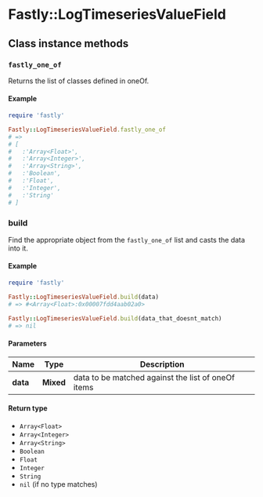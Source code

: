 # Fastly::LogTimeseriesValueField

## Class instance methods

### `fastly_one_of`

Returns the list of classes defined in oneOf.

#### Example

```ruby
require 'fastly'

Fastly::LogTimeseriesValueField.fastly_one_of
# =>
# [
#   :'Array<Float>',
#   :'Array<Integer>',
#   :'Array<String>',
#   :'Boolean',
#   :'Float',
#   :'Integer',
#   :'String'
# ]
```

### build

Find the appropriate object from the `fastly_one_of` list and casts the data into it.

#### Example

```ruby
require 'fastly'

Fastly::LogTimeseriesValueField.build(data)
# => #<Array<Float>:0x00007fdd4aab02a0>

Fastly::LogTimeseriesValueField.build(data_that_doesnt_match)
# => nil
```

#### Parameters

| Name | Type | Description |
| ---- | ---- | ----------- |
| **data** | **Mixed** | data to be matched against the list of oneOf items |

#### Return type

- `Array<Float>`
- `Array<Integer>`
- `Array<String>`
- `Boolean`
- `Float`
- `Integer`
- `String`
- `nil` (if no type matches)

